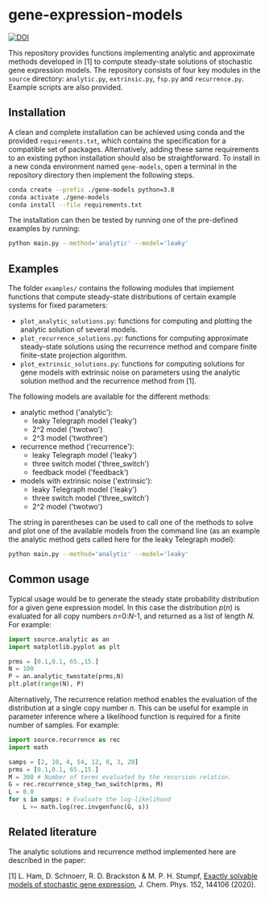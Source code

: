 # gene-expression-models
[![DOI](https://zenodo.org/badge/244686352.svg)](https://zenodo.org/badge/latestdoi/244686352)

This repository provides functions implementing analytic and approximate methods developed in [1] to compute steady-state solutions of stochastic gene expression models. The repository consists of four key modules in the `source` directory: `analytic.py`, `extrinsic.py`, `fsp.py` and `recurrence.py`. Example scripts are also provided.

## Installation

A clean and complete installation can be achieved using conda and the provided `requirements.txt`, which contains the specification for a compatible set of packages. Alternatively, adding these same requirements to an existing python installation should also be straightforward. To install in a new conda environment named `gene-models`, open a terminal in the repository directory then implement the following steps.
```bash
conda create --prefix ./gene-models python=3.8
conda activate ./gene-models
conda install --file requirements.txt
```

The installation can then be tested by running one of the pre-defined examples by running:
```bash
python main.py --method='analytic' --model='leaky'
```

## Examples
The folder `examples/` contains the following modules that implement functions that compute steady-state distributions of certain example systems for fixed parameters:
- `plot_analytic_solutions.py`: functions for computing and plotting the analytic solution of several models.
- `plot_recurrence_solutions.py`: functions for computing approximate steady-state solutions using the recurrence method and compare finite finite-state projection algorithm.
- `plot_extrinsic_solutions.py`: functions for computing solutions for gene models with extrinsic noise on parameters using the analytic solution method and the recurrence method from [1].

The following models are available for the different methods:

- analytic method ('analytic'): 
  * leaky Telegraph model ('leaky')
  * 2^2 model ('twotwo')
  * 2^3 model ('twothree')
- recurrence method ('recurrence'):
    * leaky Telegraph model ('leaky')
    * three switch model ('three_switch')
    * feedback model ('feedback')
- models with extrinsic noise ('extrinsic'):
    * leaky Telegraph model ('leaky')
    * three switch model ('three_switch')
    * 2^2 model ('twotwo')

The string in parentheses can be used to call one of the methods to solve and plot one of the available models from the command line (as an example the analytic method gets called here for the leaky Telegraph model):
```bash
python main.py --method='analytic' --model='leaky'
```

## Common usage
Typical usage would be to generate the steady state probability distribution for a given gene expression model. In this case the distribution *p*(*n*) is evaluated for all copy numbers *n*=0:*N*-1, and returned as a list of length *N*. For example:
```python
import source.analytic as an
import matplotlib.pyplot as plt

prms = [0.1,0.1, 65.,15.]
N = 100
P = an.analytic_twostate(prms,N)
plt.plot(range(N), P)
```

Alternatively, The recurrence relation method enables the evaluation of the distribution at a single copy number *n*. This can be useful for example in parameter inference where a likelihood function is required for a finite number of samples. For example:
```python
import source.recurrence as rec
import math

samps = [2, 10, 4, 54, 12, 0, 3, 20]
prms = [0.1,0.1, 65.,15.]
M = 300 # Number of terms evaluated by the recursion relation.
G = rec.recurrence_step_two_switch(prms, M)
L = 0.0
for s in samps: # Evaluate the log-likelihood
    L += math.log(rec.invgenfunc(G, s))
```

## Related literature
The analytic solutions and recurrence method implemented here are described in the paper:

[1] L. Ham, D. Schnoerr, R. D. Brackston & M. P. H. Stumpf, [Exactly solvable models of stochastic gene expression](https://doi.org/10.1063/1.5143540), J. Chem. Phys. 152, 144106 (2020).
